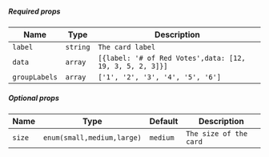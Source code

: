 ##### Required props

| Name          | Type     | Description                                              |
| ------------- | -------- | -------------------------------------------------------- |
| `label`       | `string` | `The card label`                                         |
| `data`        | `array`  | `[{label: '# of Red Votes',data: [12, 19, 3, 5, 2, 3]}]` |
| `groupLabels` | `array`  | `['1', '2', '3', '4', '5', '6']`                         |

##### Optional props

| Name   | Type                       | Default  | Description            |
| ------ | -------------------------- | -------- | ---------------------- |
| `size` | `enum(small,medium,large)` | `medium` | `The size of the card` |